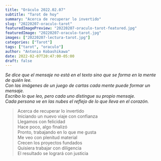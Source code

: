 ```yaml
---
title: "Oráculo 2022.02.07"
subtitle: "Tarot de hoy"
summary: "Acerca de recuperar lo invertido"
slug: "20220207-oraculo-tarot"
featuredImagePreview: "20220207-oraculo-tarot-featured.jpg"
featuredImage: "20220207-oraculo-tarot.jpg"
images: ["20220207-lectura-tarot.jpg"]
categories: ["Tarot"]
tags: ["tarot", "oraculo"]
author: "Antonio Kobashikawa"
date: 2022-02-07T20:47:00-05:00
draft: false
---
```


_Se dice que el mensaje no está en el texto sino que se forma en la mente de quién lee.\
Con las imágenes de un juego de cartas cada mente puede formar un mensaje.\
Escribo lo que leo, pero cada uno distingue su propio mensaje.\
Cada persona ve en las nubes el reflejo de lo que lleva en el corazón._


> Acerca de recuperar lo invertido \
Iniciando un nuevo viaje con confianza \
Llegamos con felicidad \
Hace poco, algo finalizó \
Pronto, trabajando en lo que me gusta \
Me veo con plenitud material \
Crecen los proyectos fundados \
Quisiera trabajar con diligencia \
El resultado se logrará con justicia